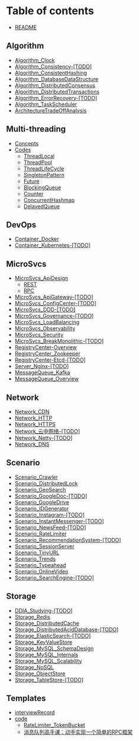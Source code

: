 # Table of contents

* [README](README.md)

## Algorithm

* [Algorithm_Clock](algorithm_clock.md)
* [Algorithm_Consistency-\[TODO\]](algorithm_consistency-todo.md)
* [Algorithm_ConsistentHashing](algorithm_consistenthashing.md)
* [Algorithm_DatabaseDataStructure](algorithm_databasedatastructure.md)
* [Algorithm_DistributedConsensus](algorithm_distributedconsensus.md)
* [Algorithm_DistributedTransactions](algorithm_distributedtransactions.md)
* [Algorithm_ErrorRecovery-\[TODO\]](algorithm_errorrecovery-todo.md)
* [Algorithm_TaskScheduler](algorithm_taskscheduler.md)
* [ArchitectureTradeOffAnalysis](architecturetradeoffanalysis.md)

## Multi-threading
* [Concepts](algorithm_multithreading.md)
* [Codes](code/multithreads/README.md)
  * [ThreadLocal](code/multithreads/threadlocal.md)
  * [ThreadPool](code/multithreads/threadpool.md)
  * [ThreadLifeCycle](code/multithreads/threadlifecycle.md)
  * [SingletonPattern](code/multithreads/singletonpattern.md)
  * [Future](code/multithreads/future.md)
  * [BlockingQueue](code/multithreads/blockingqueue.md)
  * [Counter](code/multithreads/counter.md)
  * [ConcurrentHashmap](code/multithreads/concurrenthashmap.md)
  * [DelayedQueue](code/multithreads/delayedqueue.md)

## DevOps

* [Container_Docker](container_docker.md)
* [Container_Kubernetes-\[TODO\]](container_kubernetes.md)

## MicroSvcs

* [MicroSvcs_ApiDesign](microsvcs/apidesign/README.md)
  * [REST](microsvcs/apidesign/rest.md)
  * [RPC](microsvcs/apidesign/rpc.md)
* [MicroSvcs_ApiGateway-\[TODO\]](microsvcs_apigateway-todo.md)
* [MicroSvcs_ConfigCenter-\[TODO\]](microsvcs_configcenter-todo.md)
* [MicroSvcs_DDD-\[TODO\]](microsvcs_ddd-todo.md)
* [MicroSvcs_Governance-\[TODO\]](microsvcs_governance.md)
* [MicroSvcs_LoadBalancing](microsvcs_loadbalancing.md)
* [MicroSvcs_Observability](microsvcs_observability.md)
* [MicroSvcs_Security](microsvcs_security.md)
* [MicroSvcs_BreakMonolithic-\[TODO\]](microsvcs_breakingmonolithic-todo.md)
* [RegistryCenter-Overview](registrycenter-overview.md)
* [RegistryCenter_Zookeeper](registrycenter_zookeeper.md)
* [RegistryCenter-Etcd-\[TODO\]](registrycenter-etcd-todo.md)
* [Server_Nginx-\[TODO\]](server_nginx-todo.md)
* [MessageQueue_Kafka](messagequeue_kafka.md)
* [MessageQueue_Overview](messagequeue_overview.md)

## Network

* [Network_CDN](network_cdn.md)
* [Network_HTTP](network_http.md)
* [Network_HTTPS](network_https.md)
* [Network\_云中网络-\[TODO\]](network-yun-zhong-wang-luo.md)
* [Network_Netty-\[TODO\]](network_netty-todo.md)
* [Network_DNS](network_dns.md)

## Scenario

* [Scenario_Crawler](scenario_webcrawler.md)
* [Scenario_DistributedLock](scenario_distributedlock.md)
* [Scenario_GeoSearch](scenario_geosearch.md)
* [Scenario_GoogleDoc-\[TODO\]](scenario_googledoc-todo.md)
* [Scenario_GoogleDrive](scenario_googledrive.md)
* [Scenario_IDGenerator](scenario_idgenerator.md)
* [Scenario_Instagram-\[TODO\]](scenario_instagram-todo.md)
* [Scenario_InstantMessenger-\[TODO\]](scenario_instantmessenger.md)
* [Scenario_NewsFeed-\[TODO\]](scenario_newsfeed.md)
* [Scenario_RateLimiter](scenario_ratelimiter.md)
* [Scenario_RecommendationSystem-\[TODO\]](scenario_recommendationsystem-todo.md)
* [Scenario_SessionServer](scenario_sessionserver.md)
* [Scenario_TinyURL](scenario_tinyurl.md)
* [Scenario_Trends](scenario_trends.md)
* [Scenario_Typeahead](scenario_typeahead.md)
* [Scenario_OnlineVideo](scenario_onlinevideo.md)
* [Scenario_SearchEngine-\[TODO\]](scenario_searchengine-todo.md)

## Storage

* [DDIA_Studying-\[TODO\]](ddia_studying.md)
* [Storage_Redis](storage_redis.md)
* [Storage_DistributedCache](storage_distributedcache.md)
* [Storage_DistributedAcidDatabase-\[TODO\]](storage_distributedaciddatabase.md)
* [Storage_ElasticSearch-\[TODO\]](storage_elasticsearch.md)
* [Storage_KeyValueStore](storage_keyvaluestore.md)
* [Storage_MySQL_SchemaDesign](storage_mysql_schemadesign.md)
* [Storage_MySQL_Internals](storage_mysql_internals.md)
* [Storage_MySQL_Scalability](storage_mysql_scalability.md)
* [Storage_NoSQL](storage_nosql.md)
* [Storage_ObjectStore](storage_objectstore.md)
* [Storage_TableStore-\[TODO\]](storage_tablestore-todo.md)

## Templates

* [interviewRecord](interviewrecord.md)
* [code](code/README.md)
  * [RateLimiter_TokenBucket](code/ratelimiter_tokenbucket.md)
  * [消息队列高手课：动手实现一个简单的RPC框架](code/simple-rpc-framework-master.md)
